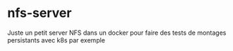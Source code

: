 # nfs-server
Juste un petit server NFS dans un docker pour faire des tests de montages persistants avec k8s par exemple
